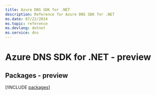 ```yaml
---
title: Azure DNS SDK for .NET
description: Reference for Azure DNS SDK for .NET
ms.date: 07/22/2024
ms.topic: reference
ms.devlang: dotnet
ms.service: dns
---
```

# Azure DNS SDK for .NET - preview
## Packages - preview
[!INCLUDE [packages](dns-index.md)]